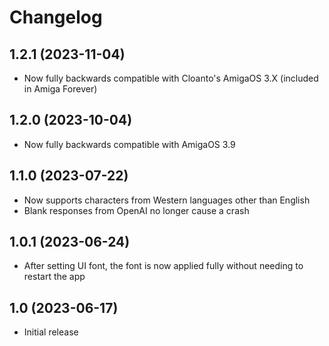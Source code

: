 # Changelog
## 1.2.1 (2023-11-04)
- Now fully backwards compatible with Cloanto's AmigaOS 3.X (included in Amiga Forever)

## 1.2.0 (2023-10-04)
- Now fully backwards compatible with AmigaOS 3.9

## 1.1.0 (2023-07-22)
- Now supports characters from Western languages other than English
- Blank responses from OpenAI no longer cause a crash

## 1.0.1  (2023-06-24)
- After setting UI font, the font is now applied fully without needing to restart the app

## 1.0  (2023-06-17)
- Initial release
